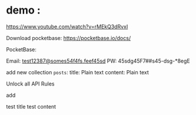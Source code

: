 # demo :

https://www.youtube.com/watch?v=rMEkQ3dRvxI


Download pocketbase: https://pocketbase.io/docs/


PocketBase:

Email: test12387@somes54f4fs.feef45sd
PW: 45sdg45F7##s45-dsg-*8egE


add new collection `posts`:
title: Plain text
content: Plain text

Unlock all API Rules


add 


test title
test content
